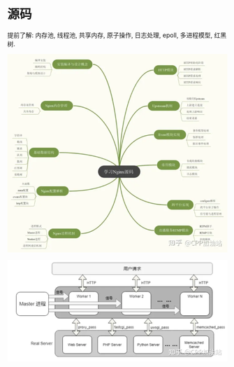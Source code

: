 # 源码

提前了解:
内存池, 线程池, 共享内存, 原子操作, 日志处理, epoll, 多进程模型, 红黑树.



![v2-58482a8f3eb90c53666afbbc577ae58b_720w](images_attachments/404690800236032.webp)


![v2-d3021891e7e65974870279eef3459ab1_720w](images_attachments/524590800258472.webp)


